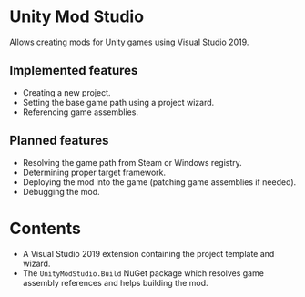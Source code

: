 # Unity Mod Studio
Allows creating mods for Unity games using Visual Studio 2019.

## Implemented features
- Creating a new project.
- Setting the base game path using a project wizard.
- Referencing game assemblies.

## Planned features
- Resolving the game path from Steam or Windows registry.
- Determining proper target framework.
- Deploying the mod into the game (patching game assemblies if needed).
- Debugging the mod.

# Contents
- A Visual Studio 2019 extension containing the project template and wizard.
- The `UnityModStudio.Build` NuGet package which resolves game assembly references and helps building the mod.